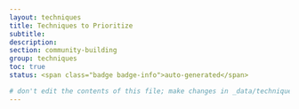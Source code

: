 ```yaml
---
layout: techniques
title: Techniques to Prioritize
subtitle:
description:
section: community-building
group: techniques
toc: true
status: <span class="badge badge-info">auto-generated</span>

# don't edit the contents of this file; make changes in _data/techniques.yml
---
```

